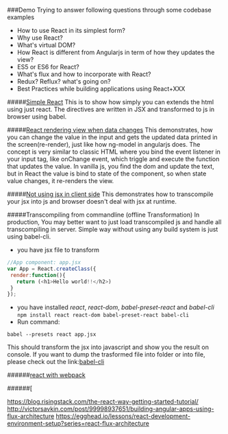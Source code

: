 ###Demo
Trying to answer following questions through some codebase examples
* How to use React in its simplest form?
* Why use React?
* What's virtual DOM?
* How React is different from Angularjs in term of how they updates the view?
* ES5 or ES6 for React?
* What's flux and how to incorporate with React?
* Redux? Reflux? what's going on?
* Best Practices while building applications using React+XXX


#####[Simple React](https://github.com/bhochhi/react-guide/tree/master/examples/simple-react)
This is to show how simply you can extends the html using just react. The directives are written in JSX and transformed to js in browser using babel.

#####[React rendering view when data changes](https://github.com/bhochhi/react-guide/tree/v-input-update)
This demonstrates, how you can change the value in the input and gets the updated data printed in the screen(re-render), just like how ng-model in angularjs does. The concept is very similar to classic HTML where you bind the event listener in your input tag, like onChange event, which triggle and execute the function that updates the value. In vanilla js, you find the dom and update the text, but in React the value is bind to state of the component, so when state value changes, it re-renders the view.

#####[Not using jsx in client side](https://github.com/bhochhi/react-guide/tree/v-offline-transformation)
This demonstrates how to transcompile your jsx into js and browser doesn't deal with jsx at runtime.

#####Transcompiling from commandline (offline Transformation)
In production, You may better want to just load transcompiled js and handle all transcompiling in server. Simple way without using any build system is just using babel-cli.
 * you have jsx file to transform
 
 ```js
 //App component: app.jsx
 var App = React.createClass({
  render:function(){
    return (<h1>Hello world!!</h2>)
  }
 });
 ```
 * you have installed  _react_, _react-dom_, _babel-preset-react_ and _babel-cli_    
 ```npm install react react-dom babel-preset-react babel-cli```
 * Run command:
 
 ```babel --presets react app.jsx```

This should transform the jsx into javascript and show you the result on console. If you want to dump the trasformed file into folder or into file, please check out the link:[babel-cli](https://babeljs.io/docs/usage/cli/)


######[react with webpack]()

######[

https://blog.risingstack.com/the-react-way-getting-started-tutorial/
http://victorsavkin.com/post/99998937651/building-angular-apps-using-flux-architecture
https://egghead.io/lessons/react-development-environment-setup?series=react-flux-architecture
